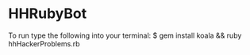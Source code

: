 HHRubyBot
=========

To run type the following into your terminal: 
$ gem install koala && ruby hhHackerProblems.rb
